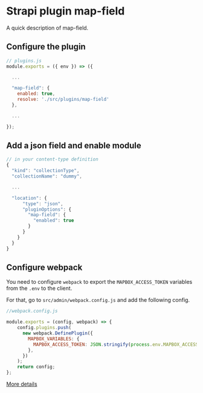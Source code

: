 # Strapi plugin map-field

A quick description of map-field.

## Configure the plugin

```js
// plugins.js
module.exports = ({ env }) => ({

  ...

  "map-field": {
    enabled: true,
    resolve: './src/plugins/map-field'
  },

  ...

});

```

## Add a json field and enable module

```js
// in your content-type definition
{
  "kind": "collectionType",
  "collectionName": "dummy",

  ...

  "location": {
      "type": "json",
      "pluginOptions": {
        "map-field": {
          "enabled": true
        }
      }
    }
  }
}

```


## Configure webpack 

You need to configure `webpack` to export the `MAPBOX_ACCESS_TOKEN` variables from the `.env` to the client.

For that, go to `src/admin/webpack.config.js` and add the following config.

```js
//webpack.config.js

module.exports = (config, webpack) => {
    config.plugins.push(
      new webpack.DefinePlugin({
        MAPBOX_VARIABLES: {
          MAPBOX_ACCESS_TOKEN: JSON.stringify(process.env.MAPBOX_ACCESS_TOKEN),
        },
      })
    );
    return config;
};
```

[More details](https://forum.strapi.io/t/use-env-in-local-plugin/992)
